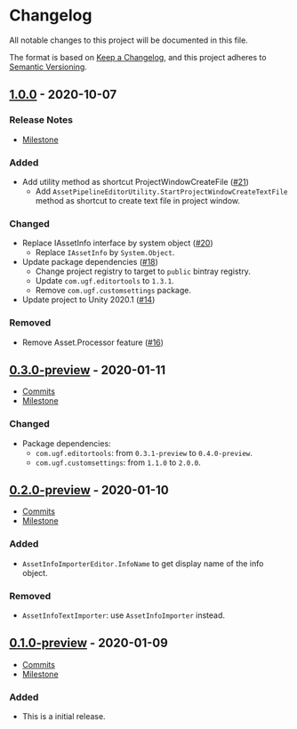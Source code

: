 # Changelog

All notable changes to this project will be documented in this file.

The format is based on [Keep a Changelog](https://keepachangelog.com/en/1.0.0/),
and this project adheres to [Semantic Versioning](https://semver.org/spec/v2.0.0.html).

## [1.0.0](https://github.com/unity-game-framework/ugf-assetpipeline/releases/tag/1.0.0) - 2020-10-07  

### Release Notes

- [Milestone](https://github.com/unity-game-framework/ugf-assetpipeline/milestone/4?closed=1)  
    

### Added

- Add utility method as shortcut ProjectWindowCreateFile ([#21](https://github.com/unity-game-framework/ugf-assetpipeline/pull/21))  
    - Add `AssetPipelineEditorUtility.StartProjectWindowCreateTextFile` method as shortcut to create text file in project window.

### Changed

- Replace IAssetInfo interface by system object ([#20](https://github.com/unity-game-framework/ugf-assetpipeline/pull/20))  
    - Replace `IAssetInfo` by `System.Object`.
- Update package dependencies ([#18](https://github.com/unity-game-framework/ugf-assetpipeline/pull/18))  
    - Change project registry to target to `public` bintray registry.
    - Update `com.ugf.editortools` to `1.3.1`.
    - Remove `com.ugf.customsettings` package.
- Update project to Unity 2020.1 ([#14](https://github.com/unity-game-framework/ugf-assetpipeline/pull/14))  

### Removed

- Remove Asset.Processor feature ([#16](https://github.com/unity-game-framework/ugf-assetpipeline/pull/16))

## [0.3.0-preview](https://github.com/unity-game-framework/ugf-assetpipeline/releases/tag/0.3.0-preview) - 2020-01-11  

- [Commits](https://github.com/unity-game-framework/ugf-assetpipeline/compare/0.2.0-preview...0.3.0-preview)
- [Milestone](https://github.com/unity-game-framework/ugf-assetpipeline/milestone/3?closed=1)

### Changed
- Package dependencies:
  - `com.ugf.editortools`: from `0.3.1-preview` to `0.4.0-preview`.
  - `com.ugf.customsettings`: from `1.1.0` to `2.0.0`.

## [0.2.0-preview](https://github.com/unity-game-framework/ugf-assetpipeline/releases/tag/0.2.0-preview) - 2020-01-10  

- [Commits](https://github.com/unity-game-framework/ugf-assetpipeline/compare/0.1.0-preview...0.2.0-preview)
- [Milestone](https://github.com/unity-game-framework/ugf-assetpipeline/milestone/2?closed=1)

### Added
- `AssetInfoImporterEditor.InfoName` to get display name of the info object.

### Removed
- `AssetInfoTextImporter`: use `AssetInfoImporter` instead.

## [0.1.0-preview](https://github.com/unity-game-framework/ugf-assetpipeline/releases/tag/0.1.0-preview) - 2020-01-09  

- [Commits](https://github.com/unity-game-framework/ugf-assetpipeline/compare/d54ee29...0.1.0-preview)
- [Milestone](https://github.com/unity-game-framework/ugf-assetpipeline/milestone/1?closed=1)

### Added
- This is a initial release.


